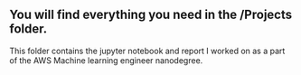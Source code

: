 ## You will find everything you need in the /Projects folder.
This folder contains the jupyter notebook and report I worked on as a part of the AWS Machine learning engineer nanodegree.
